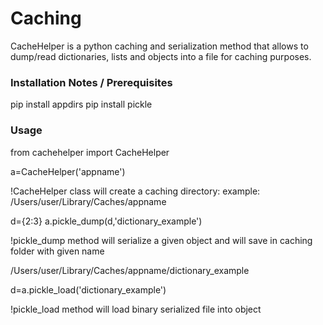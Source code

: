 # Caching

CacheHelper is a python caching and serialization method that allows to dump/read dictionaries, lists and objects into a file
for caching purposes.

### Installation Notes / Prerequisites
   pip install appdirs
   pip install pickle

### Usage
from  cachehelper import CacheHelper

a=CacheHelper('appname')

!CacheHelper class will create a caching directory: example: /Users/user/Library/Caches/appname

d={2:3}
a.pickle_dump(d,'dictionary_example')

!pickle_dump method will serialize a given object and will save in caching folder with given name
 
 /Users/user/Library/Caches/appname/dictionary_example


d=a.pickle_load('dictionary_example')

!pickle_load method will load binary serialized file into object


